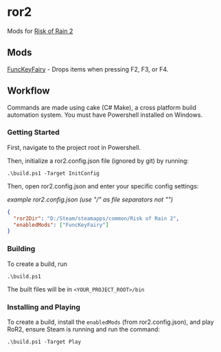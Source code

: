 # ror2

Mods for [Risk of Rain 2](https://store.steampowered.com/app/632360/Risk_of_Rain_2/)

## Mods

[FuncKeyFairy](https://github.com/dasmods/ror2/tree/master/Mods/FuncKeyFairy) - Drops items when pressing F2, F3, or F4.

## Workflow

Commands are made using cake (C# Make), a cross platform build automation system. You must have Powershell installed on Windows.

### Getting Started

First, navigate to the project root in Powershell.

Then, initialize a ror2.config.json file (ignored by git) by running:

```
.\build.ps1 -Target InitConfig
```

Then, open ror2.config.json and enter your specific config settings:

_example ror2.config.json (use "/" as file separators not "\")_

```json
{
  "ror2Dir": "D:/Steam/steamapps/common/Risk of Rain 2",
  "enabledMods": ["FuncKeyFairy"]
}
```

### Building 

To create a build, run

```
.\build.ps1
```

The built files will be in `<YOUR_PROJECT_ROOT>/bin`

### Installing and Playing

To create a build, install the `enabledMods` (from ror2.config.json), and play RoR2, ensure Steam is running and run the command:

```
.\build.ps1 -Target Play
```
